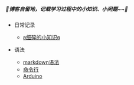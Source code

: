 ##### 🌸博客自留地，记载学习过程中的小知识、小问题~~🌸


* 日常记录
  * [ʚ细碎的小知识ɞ](https://github.com/lulu-s/lulu-book/blob/master/trivia.md)

* 语法
  * [markdown语法](https://github.com/lulu-s/lulu-book/blob/master/markdown%20grammar.md)
  * [命令行](https://github.com/lulu-s/lulu-book/blob/master/command.md)
  * [Arduino](https://github.com/lulu-s/lulu-book/blob/master/arduino.md)
